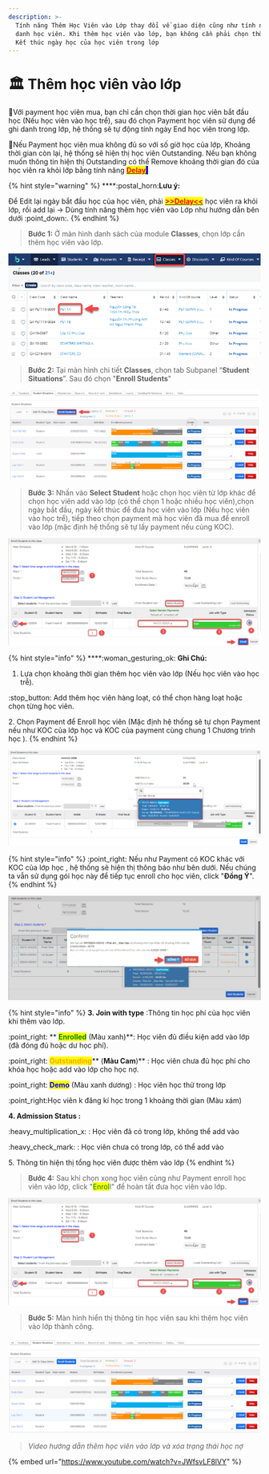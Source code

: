 ```yaml
---
description: >-
  Tính năng Thêm Học Viên vào Lớp thay đổi về giao diện cũng như tính năng ghi
  danh học viên. Khi thêm học viên vào lớp, bạn không cần phải chọn thời gian
  Kết thúc ngày học của học viên trong lớp
---
```


# 🏛 Thêm học viên vào lớp

:tada:Với payment học viên mua, bạn chỉ cần chọn thời gian học viên bắt đầu học (Nếu học viên vào học trể), sau đó chọn Payment học viên sử dụng để ghi danh trong lớp, hệ thống sẽ tự động tính ngày End học viên trong lớp.&#x20;

:tada:Nếu Payment học viên mua không đủ so với số giờ học của lớp, Khoảng thời gian còn lại, hệ thống sẽ hiện thị học viên Outstanding. Nếu bạn không muốn thông tin hiện thị Outstanding có thể Remove khoảng thời gian đó của học viên ra khỏi lớp bằng tính năng [<mark style="background-color:blue;"><mark style="color:red;">**Delay**<mark style="color:red;"></mark><mark style="background-color:blue;">.</mark>](https://app.gitbook.com/s/-LrHReb9JsrFo3TW8d7S/\~/changes/mKEnCKYJONS9os1Pgid2/tinh-nang-cap-nhat-moi/bao-luu-xoa-hoc-vien)<mark style="background-color:blue;"></mark>

{% hint style="warning" %}
****:postal\_horn:**Lưu ý:**&#x20;

Để Edit lại ngày bắt đầu học của học viên, phải [<mark style="color:red;">**>>Delay<<**</mark>](bao-luu-xoa-hoc-vien.md) học viên ra khỏi lớp, rồi add lại -> Dùng tính năng thêm học viên vào Lớp như hướng dẫn bên dưới :point\_down:.
{% endhint %}

> **Bước 1:** Ở màn hình danh sách của module **Classes**, chọn lớp cần thêm học viên vào lớp.

![](../.gitbook/assets/HocDemo1.png)

> **Bước 2:** Tại màn hình chi tiết **Classes**, chọn tab Subpanel “**Student Situations**”. Sau đó chọn "**Enroll Students**"

![](<../.gitbook/assets/1 (9).png>)

> **Bước 3:** Nhấn vào **Select Student** hoặc chọn học viên từ lớp khác để chọn học viên add vào lớp (có thể chọn 1 hoặc nhiều học viên),chọn ngày bắt đầu, ngày kết thúc để đưa học viên vào lớp (Nếu học viên vào học trể), tiếp theo chọn payment mà học viên đã mua để enroll vào lớp (mặc định hệ thống sẽ tự lấy payment nếu cùng KOC).

![](<../.gitbook/assets/2 (8).png>)

{% hint style="info" %}
****:woman\_gesturing\_ok: **Ghi Chú:**

1. Lựa chọn khoảng thời gian thêm học viên vào lớp (Nếu học viên vào học trễ).

:stop\_button: Add thêm học viên hàng loạt, có thể chọn hàng loạt hoặc chọn từng học viên.

2\. Chọn Payment để Enroll học viên (Mặc định hệ thống sẽ tự chọn Payment nếu như KOC của lớp học và KOC của payment cùng chung 1 Chương trình học ).
{% endhint %}

![](../.gitbook/assets/addhv.png)

{% hint style="info" %}
:point\_right: Nếu như Payment có KOC khác với KOC của lớp học , hệ thống sẽ hiện thị thông báo như bên dưới. Nếu chúng ta vẫn sử dụng gói học này để tiếp tục enroll cho học viên, click "**Đồng Ý**".
{% endhint %}

![](<../.gitbook/assets/3 (1).jpg>)

{% hint style="info" %}
**3. Join with type** :Thông tin học phí của học viên khi thêm vào lớp.

:point\_right: ** **<mark style="color:green;">**Enrolled**</mark>** (Màu xanh)**: Học viên đủ điều kiện add vào lớp (đã đóng đủ hoặc dư học phí).

:point\_right: <mark style="color:orange;">**Outstanding**</mark>** (**Màu Cam**)** : Học viên chưa đủ học phí cho khóa học hoặc add vào lớp cho học nợ.

:point\_right: <mark style="color:blue;">**Demo**</mark> (Màu xanh dương) : Học viên học thử trong lớp

:point\_right:Học viên k đăng kí học trong 1 khoảng thời gian (Màu xám)

**4. Admission Status :**&#x20;

&#x20;:heavy\_multiplication\_x: : Học viên đã có trong lớp, không thể add vào

:heavy\_check\_mark: : Học viên chưa có trong lớp, có thể add vào

5\. Thông tin hiện thị tổng học viên được thêm vào lớp
{% endhint %}

> **Bước 4:** Sau khi chọn xong học viên củng như Payment enroll học viên vào lớp, click "<mark style="color:green;">Enrol</mark>l" để hoàn tất đưa học viên vào lớp.

![](<../.gitbook/assets/2 (8).png>)

> **Bước 5:** Màn hình hiển thị thông tin học viên sau khi thêm học viên vào lớp thành công.

![](<../.gitbook/assets/3 (8).png>)

> _Video hướng dẫn thêm học viên vào lớp và xóa trạng thái học nợ_

{% embed url="https://www.youtube.com/watch?v=JWfsvLF8lVY" %}
